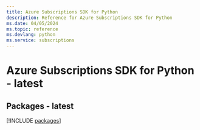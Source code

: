 ```yaml
---
title: Azure Subscriptions SDK for Python
description: Reference for Azure Subscriptions SDK for Python
ms.date: 04/05/2024
ms.topic: reference
ms.devlang: python
ms.service: subscriptions
---
```

# Azure Subscriptions SDK for Python - latest
## Packages - latest
[!INCLUDE [packages](subscriptions-index.md)]